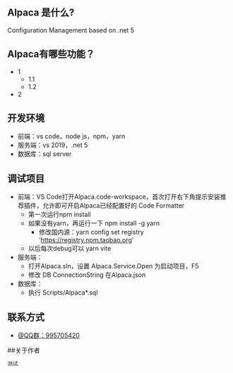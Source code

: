 ## Alpaca 是什么?
Configuration Management based on .net 5

## Alpaca有哪些功能？

* 1
    *  1.1
    *  1.2
* 2

## 开发环境
* 前端：vs code，node js，npm，yarn
* 服务端：vs 2019，.net 5
* 数据库：sql server

## 调试项目
* 前端：VS Code打开Alpaca.code-workspace，首次打开右下角提示安装推荐插件，允许即可开启Alpaca已经配置好的 Code Formatter
	* 第一次运行npm install
	* 如果没有yarn，再运行一下 npm install -g yarn
		* 修改国内源：yarn config set registry 'https://registry.npm.taobao.org'
	* 以后每次debug可以 yarn vite
* 服务端：
	* 打开Alpaca.sln，设置 Alpaca.Service.Open 为启动项目，F5
	* 修改 DB ConnectionString 在Alpaca.json
* 数据库：
	* 执行 Scripts/Alpaca*.sql

## 联系方式
* [@QQ群：995705420](https://qm.qq.com/cgi-bin/qm/qr?k=jfD8GETX5x6nS0YFYrbJLUDsEoflZwBD&jump_from=webapi)

##关于作者

```csharp
测试
```
